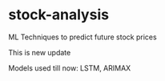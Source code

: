 # stock-analysis
ML Techniques to predict future stock prices

This is new update

Models used till now: LSTM, ARIMAX
